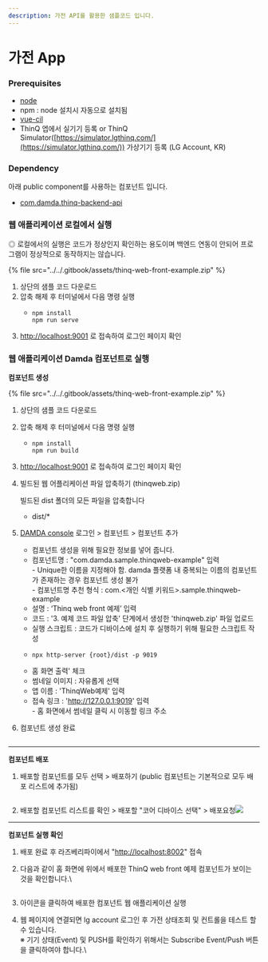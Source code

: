 ```yaml
---
description: 가전 API를 활용한 샘플코드 입니다.
---
```


# 가전 App



### Prerequisites

* [node](https://nodejs.org/ko/)
* npm : node 설치시 자동으로 설치됨
* [vue-cil](https://cli.vuejs.org/guide/installation.html)
* ThinQ 엡에서 실기기 등록 or ThinQ Simulator([https://simulator.lgthinq.com/](https://simulator.lgthinq.com/)) 가상기기 등록 (LG Account, KR)



### Dependency

아래 public component를 사용하는 컴포넌트 입니다.

* [com.damda.thinq-backend-api](../api-reference/api/undefined.md)



### 웹 애플리케이션 로컬에서 실행

◎ 로컬에서의 실행은 코드가 정상인지 확인하는 용도이며 백엔드 연동이 안되어 프로그램이 정상적으로 동작하지는 않습니다.

{% file src="../../.gitbook/assets/thinq-web-front-example.zip" %}

1. 상단의 샘플 코드 다운로드
2. 압축 해제 후 터미널에서 다음 명령 실행
   * ```
     npm install
     npm run serve
     ```
3. [http://localhost:9001](http://localhost:9001/) 로 접속하여 로그인 페이지 확인



### 웹 애플리케이션 Damda 컴포넌트로 실행

**컴포넌트 생성**

{% file src="../../.gitbook/assets/thinq-web-front-example.zip" %}

1. 상단의 샘플 코드 다운로드
2. 압축 해제 후 터미널에서 다음 명령 실행
   * ```
     npm install
     npm run build
     ```
3. [http://localhost:9001](http://localhost:9001/) 로 접속하여 로그인 페이지 확인
4.  빌드된 웹 어플리케이션 파일 압축하기 (thinqweb.zip)

    빌드된 dist 폴더의 모든 파일을 압축합니다

    * dist/\*
5. [DAMDA console](https://damda.lge.com/) 로그인 > 컴포넌트 > 컴포넌트 추가
   * 컴포넌트 생성을 위해 필요한 정보를 넣어 줍니다.
   * 컴포넌트명 : "com.damda.sample.thinqweb-example" 입력\
     \- Unique한 이름을 지정해야 함. damda 플랫폼 내 중복되는 이름의 컴포넌트가 존재하는 경우 컴포넌트 생성 불가\
     \- 컴포넌트명 추천 형식 : com.<개인 식별 키워드>.sample.thinqweb-example
   * 설명 : ‘Thinq web front 예제’ 입력
   * 코드 : '3. 예제 코드 파일 압축' 단계에서 생성한 'thinqweb.zip' 파일 업로드
   * 실행 스크립트 : 코드가 디바이스에 설치 후 실행하기 위해 필요한 스크립트 작성
   * ```
     npx http-server {root}/dist -p 9019
     ```
   * 홈 화면 출력' 체크
   * 썸네일 이미지 : 자유롭게 선택
   * 앱 이름 : 'ThinqWeb예제' 입력
   * 접속 링크 : 'http://127.0.0.1:9019' 입력\
     \- 홈 화면에서 썸네일 클릭 시 이동할 링크 주소
6.  컴포넌트 생성 완료

    <figure><img src="https://developer.damda.lge.com/assets/img/example3-2.png" alt=""><figcaption></figcaption></figure>

****

**컴포넌트 배포**

1.  배포할 컴포넌트를 모두 선택 > 배포하기 (public 컴포넌트는 기본적으로 모두 배포 리스트에 추가됨)

    <figure><img src="https://developer.damda.lge.com/assets/img/example3-3.png" alt=""><figcaption></figcaption></figure>
2. 배포할 컴포넌트 리스트를 확인 > 배포할 "코어 디바이스 선택" > 배포요청![](https://developer.damda.lge.com/assets/img/example3-4.png)

****

**컴포넌트 실행 확인**

1. 배포 완료 후 라즈베리파이에서 "[http://localhost:8002](http://localhost:8002)" 접속
2.  다음과 같이 홈 화면에 위에서 배포한 ThinQ web front 예제 컴포넌트가 보이는 것을 확인합니다.\


    <figure><img src="https://developer.damda.lge.com/assets/img/example3-5.png" alt=""><figcaption></figcaption></figure>
3. 아이콘을 클릭하여 배포한 컴포넌트 웹 애플리케이션 실행
4.  웹 페이지에 연결되면 lg account 로그인 후 가전 상태조회 및 컨트롤을 테스트 할 수 있습니다.\
    ※ 기기 상태(Event) 및 PUSH를 확인하기 위해서는 Subscribe Event/Push 버튼을 클릭하여야 합니다.\


    <figure><img src="https://developer.damda.lge.com/assets/img/example3-6.png" alt=""><figcaption></figcaption></figure>

